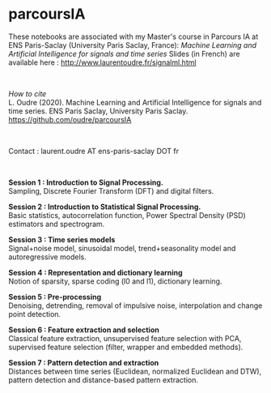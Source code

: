 # parcoursIA
These notebooks are associated with my Master's course in Parcours IA at ENS Paris-Saclay (University Paris Saclay, France): *Machine Learning and Artificial Intelligence for signals and time series*
Slides (in French) are available here : http://www.laurentoudre.fr/signalml.html

<br>

*How to cite*<br>
L. Oudre (2020). Machine Learning and Artificial Intelligence for signals and time series. ENS Paris Saclay, University Paris Saclay. https://github.com/oudre/parcoursIA

<br>

Contact : laurent.oudre AT ens-paris-saclay DOT fr

<br>

**Session 1 : Introduction to Signal Processing.**<br>
Sampling, Discrete Fourier Transform (DFT) and digital filters.

**Session 2 : Introduction to Statistical Signal Processing.**<br>
Basic statistics, autocorrelation function, Power Spectral Density (PSD) estimators and spectrogram.

**Session 3 : Time series models**<br>
Signal+noise model, sinusoidal model, trend+seasonality model and autoregressive models.

**Session 4 : Representation and dictionary learning**<br>
Notion of sparsity, sparse coding (l0 and l1), dictionary learning.

**Session 5 : Pre-processing**<br>
Denoising, detrending, removal of impulsive noise, interpolation and change point detection.

**Session 6 : Feature extraction and selection**<br>
Classical feature extraction, unsupervised feature selection with PCA, supervised feature selection (filter, wrapper and embedded methods).

**Session 7 : Pattern detection and extraction**<br>
Distances between time series (Euclidean, normalized Euclidean and DTW), pattern detection and distance-based pattern extraction.
